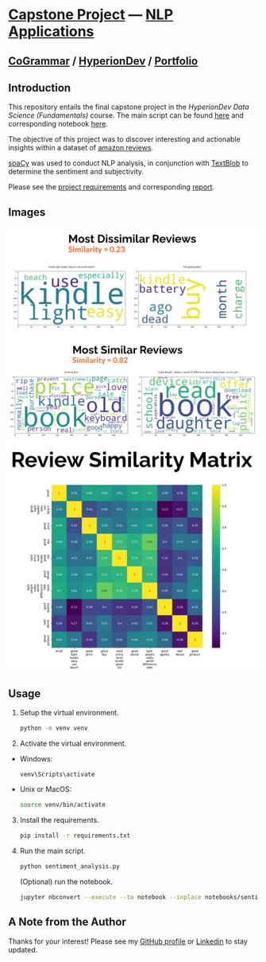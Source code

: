 # [Capstone Project](https://github.com/ianhaggerty/finalCapstone/tree/master) — [NLP Applications](https://medium.com/@mohamadhasan.sarvandani/top-applications-of-nlp-54834ca9c8ca)

## [CoGrammar](https://skills.cogrammar.com/) / [HyperionDev](https://www.hyperiondev.com/) / [Portfolio](https://www.hyperiondev.com/portfolio/IH23120012475/)

## Introduction

This repository entails the final capstone project in the _HyperionDev Data Science (Fundamentals)_ course. The main script can be found [here](https://github.com/ianhaggerty/finalCapstone/blob/master/sentiment_analysis.py) and corresponding
notebook [here](https://github.com/ianhaggerty/finalCapstone/blob/master/notebooks/sentiment_analysis.ipynb).

The objective of this project was to discover interesting and actionable insights within a dataset of [amazon reviews](https://www.kaggle.com/datasets/datafiniti/consumer-reviews-of-amazon-products).

[spaCy](https://spacy.io/usage) was used to conduct NLP analysis, in conjunction with
[TextBlob](https://textblob.readthedocs.io/en/dev/) to determine the sentiment and subjectivity.

Please see the [project requirements](https://github.com/ianhaggerty/finalCapstone/blob/master/reports/project_desc.pdf) and corresponding [report](https://github.com/ianhaggerty/finalCapstone/blob/master/reports/sentiment_analysis_report.pdf).

## Images

![Most dissimilar reviews.](images/dissimilar.png)
![Most similar reviews.](images/similar.png)
![Review similarity matrix.](images/matrix.png)

## Usage

1.  Setup the virtual environment.

    ```bash
    python -m venv venv
    ```

2.  Activate the virtual environment.

- Windows:

  ```shell
  venv\Scripts\activate
  ```

- Unix or MacOS:
  ```bash
  source venv/bin/activate
  ```

3. Install the requirements.

   ```bash
   pip install -r requirements.txt
   ```

4. Run the main script.
   ```bash
   python sentiment_analysis.py
   ```
   (Optional) run the notebook.
   ```bash
   jupyter nbconvert --execute --to notebook --inplace notebooks/sentiment_analysis.ipynb
   ```

## A Note from the Author

Thanks for your interest! Please see my [GitHub profile](https://github.com/ianhaggerty) or [Linkedin](https://www.linkedin.com/in/ihaggerty/) to stay updated.
